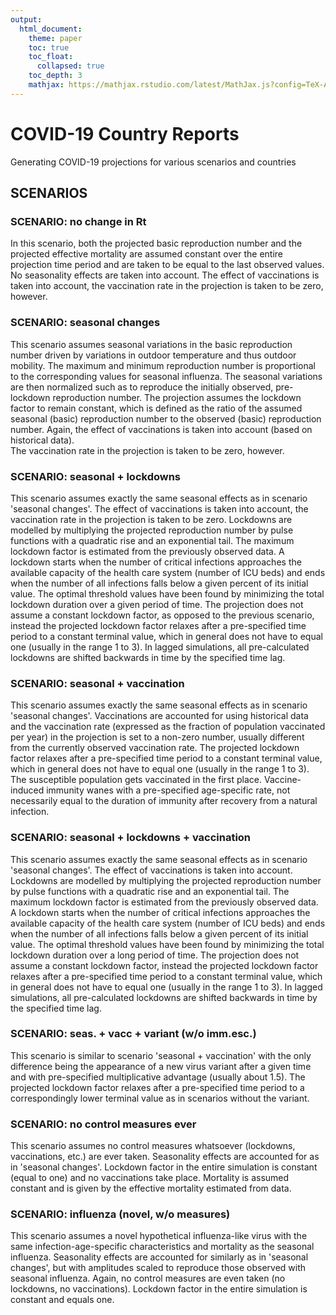 ```yaml
---
output: 
  html_document: 
    theme: paper
    toc: true
    toc_float: 
      collapsed: true
    toc_depth: 3
    mathjax: https://mathjax.rstudio.com/latest/MathJax.js?config=TeX-AMS-MML_HTMLorMML
---
```


# COVID-19 Country Reports
  
Generating COVID-19 projections for various scenarios and countries

## SCENARIOS

### SCENARIO: no change in Rt
In this scenario, both the projected basic reproduction number and the projected 
    effective mortality are assumed constant over the entire projection time period 
    and are taken to be equal to the last observed values. No seasonality effects are 
    taken into account. The effect of vaccinations is taken into account, 
    the vaccination rate in the projection is taken to be zero, however. 


### SCENARIO: seasonal changes
This scenario assumes seasonal variations in the basic reproduction number driven 
    by variations in outdoor temperature and thus outdoor mobility. The maximum and 
    minimum reproduction number is proportional to the corresponding values for 
    seasonal influenza. The seasonal variations are then normalized such as to 
    reproduce the initially observed, pre-lockdown reproduction number. The projection 
    assumes the lockdown factor to remain constant, which is defined as the ratio 
    of the assumed seasonal (basic) reproduction number to the observed (basic) reproduction number. 
    Again, the effect of vaccinations is taken into account (based on historical data).  
    The vaccination rate in the projection is taken to be zero, however. 


### SCENARIO: seasonal + lockdowns
This scenario assumes exactly the same seasonal effects as in scenario 
    'seasonal changes'. The effect of vaccinations is taken into account, 
    the vaccination rate in the projection is taken to be zero. 
    Lockdowns are modelled by multiplying the projected reproduction number 
    by pulse functions with a quadratic rise and an exponential tail. The maximum 
    lockdown factor is estimated from the previously observed data. A lockdown starts 
    when the number of critical infections approaches the available capacity 
    of the health care system (number of ICU beds) and ends when the number of 
    all infections falls below a given percent of its initial value. The optimal 
    threshold values have been found by minimizing the total lockdown duration over 
    a given period of time. The projection does not assume a constant lockdown factor, 
    as opposed to the previous scenario, instead the projected lockdown factor 
    relaxes after a pre-specified time period to a constant terminal value, 
    which in general does not have to equal one (usually in the range 1 to 3). 
    In lagged simulations, all pre-calculated lockdowns are shifted 
    backwards in time by the specified time lag.  


### SCENARIO: seasonal + vaccination
This scenario assumes exactly the same seasonal effects as in scenario 
    'seasonal changes'. Vaccinations are accounted for using historical data 
    and the vaccination rate (expressed as the fraction of population vaccinated 
    per year) in the projection is set to a non-zero number, usually different 
    from the currently observed vaccination rate. The projected lockdown factor 
    relaxes after a pre-specified time period to a constant terminal value, 
    which in general does not have to equal one (usually in the range 1 to 3). 
    The susceptible population gets vaccinated in the first place. Vaccine-induced 
    immunity wanes with a pre-specified age-specific rate, not necessarily equal 
    to the duration of immunity after recovery from a natural infection. 


### SCENARIO: seasonal + lockdowns + vaccination
This scenario assumes exactly the same seasonal effects as in scenario 
    'seasonal changes'. The effect of vaccinations is taken into account. 
    Lockdowns are modelled by multiplying the projected reproduction number 
    by pulse functions with a quadratic rise and an exponential tail. The maximum 
    lockdown factor is estimated from the previously observed data. A lockdown starts 
    when the number of critical infections approaches the available capacity 
    of the health care system (number of ICU beds) and ends when the number of 
    all infections falls below a given percent of its initial value. The optimal 
    threshold values have been found by minimizing the total lockdown duration over 
    a long period of time. The projection does not assume a constant lockdown factor, 
    instead the projected lockdown factor 
    relaxes after a pre-specified time period to a constant terminal value, 
    which in general does not have to equal one (usually in the range 1 to 3). 
    In lagged simulations, all pre-calculated lockdowns are shifted 
    backwards in time by the specified time lag.  


### SCENARIO: seas. + vacc + variant (w/o imm.esc.)
This scenario is similar to scenario 'seasonal + vaccination' with the only 
    difference being the appearance of a new virus variant after a given time and 
    with pre-specified multiplicative advantage (usually about 1.5). The projected 
    lockdown factor relaxes after a pre-specified time period to a correspondingly 
    lower terminal value as in scenarios without the variant. 


### SCENARIO: no control measures ever
This scenario assumes no control measures whatsoever (lockdowns, vaccinations, etc.) 
    are ever taken. Seasonality effects are accounted for as in 'seasonal changes'. 
    Lockdown factor in the entire simulation is constant (equal to one) and 
    no vaccinations take place. Mortality is assumed constant and is given by 
    the effective mortality estimated from data. 


### SCENARIO: influenza (novel, w/o measures)
This scenario assumes a novel hypothetical influenza-like virus with the same 
    infection-age-specific characteristics and mortality as the seasonal influenza. 
    Seasonality effects are accounted for similarly as in 'seasonal changes', 
    but with amplitudes scaled to reproduce those observed with seasonal influenza. 
    Again, no control measures are even taken (no lockdowns, no vaccinations). 
    Lockdown factor in the entire simulation is constant and equals one. 




